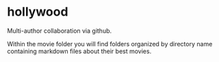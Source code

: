 # hollywood

Multi-author collaboration via github.

Within the movie folder you will find folders organized by directory name containing markdown files about their best movies.
